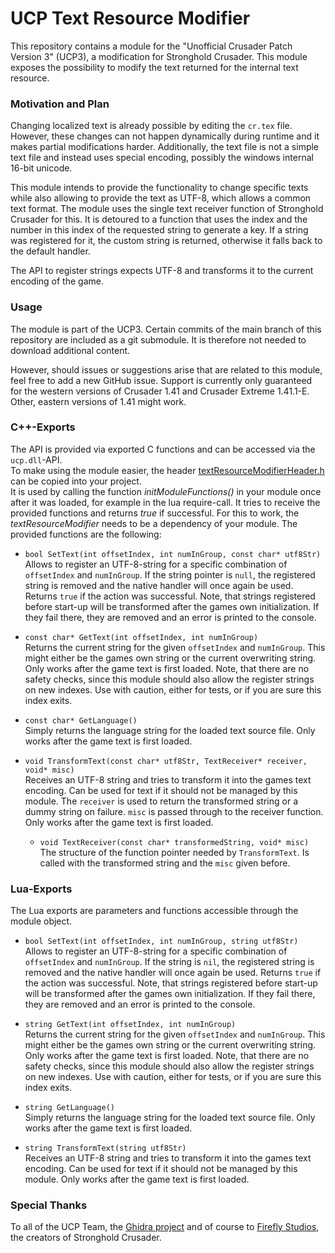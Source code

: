 # UCP Text Resource Modifier

This repository contains a module for the "Unofficial Crusader Patch Version 3" (UCP3), a modification for Stronghold Crusader.
This module exposes the possibility to modify the text returned for the internal text resource.


### Motivation and Plan

Changing localized text is already possible by editing the `cr.tex` file.
However, these changes can not happen dynamically during runtime and it makes partial modifications harder.
Additionally, the text file is not a simple text file and instead uses special encoding, possibly the windows internal 16-bit unicode. 

This module intends to provide the functionality to change specific texts while also allowing to provide the text as UTF-8, which allows a common text format.
The module uses the single text receiver function of Stronghold Crusader for this.
It is detoured to a function that uses the index and the number in this index of the requested string to generate a key.
If a string was registered for it, the custom string is returned, otherwise it falls back to the default handler.

The API to register strings expects UTF-8 and transforms it to the current encoding of the game.


### Usage

The module is part of the UCP3. Certain commits of the main branch of this repository are included as a git submodule.
It is therefore not needed to download additional content.

However, should issues or suggestions arise that are related to this module, feel free to add a new GitHub issue.
Support is currently only guaranteed for the western versions of Crusader 1.41 and Crusader Extreme 1.41.1-E.
Other, eastern versions of 1.41 might work.


### C++-Exports

The API is provided via exported C functions and can be accessed via the `ucp.dll`-API.  
To make using the module easier, the header [textResourceModifierHeader.h](ucp_textResourceModifier/ucp_textResourceModifier/textResourceModifierHeader.h) can be copied into your project.  
It is used by calling the function *initModuleFunctions()* in your module once after it was loaded, for example in the lua require-call. It tries to receive the provided functions and returns *true* if successful. For this to work, the *textResourceModifier* needs to be a dependency of your module.
The provided functions are the following:


* `bool SetText(int offsetIndex, int numInGroup, const char* utf8Str)`  
  Allows to register an UTF-8-string for a specific combination of `offsetIndex` and  `numInGroup`.
  If the string pointer is `null`, the registered string is removed and the native handler will once again be used.
  Returns `true` if the action was successful.
  Note, that strings registered before start-up will be transformed after the games own initialization.
  If they fail there, they are removed and an error is printed to the console.

* `const char* GetText(int offsetIndex, int numInGroup)`  
  Returns the current string for the given `offsetIndex` and `numInGroup`.
  This might either be the games own string or the current overwriting string.
  Only works after the game text is first loaded.
  Note, that there are no safety checks, since this module should also allow the register strings on new indexes.
  Use with caution, either for tests, or if you are sure this index exits.

* `const char* GetLanguage()`  
  Simply returns the language string for the loaded text source file.
  Only works after the game text is first loaded.

* `void TransformText(const char* utf8Str, TextReceiver* receiver, void* misc)`  
  Receives an UTF-8 string and tries to transform it into the games text encoding.
  Can be used for text if it should not be managed by this module.
  The `receiver` is used to return the transformed string or a dummy string on failure.
  `misc` is passed through to the receiver function.
  Only works after the game text is first loaded.

  * `void TextReceiver(const char* transformedString, void* misc)`  
    The structure of the function pointer needed by `TransformText`.
    Is called with the transformed string and the `misc` given before.


### Lua-Exports

The Lua exports are parameters and functions accessible through the module object.

* `bool SetText(int offsetIndex, int numInGroup, string utf8Str)`  
  Allows to register an UTF-8-string for a specific combination of `offsetIndex` and  `numInGroup`.
  If the string is `nil`, the registered string is removed and the native handler will once again be used.
  Returns `true` if the action was successful.
  Note, that strings registered before start-up will be transformed after the games own initialization.
  If they fail there, they are removed and an error is printed to the console.

* `string GetText(int offsetIndex, int numInGroup)`  
  Returns the current string for the given `offsetIndex` and `numInGroup`.
  This might either be the games own string or the current overwriting string.
  Only works after the game text is first loaded.
  Note, that there are no safety checks, since this module should also allow the register strings on new indexes.
  Use with caution, either for tests, or if you are sure this index exits.

* `string GetLanguage()`  
  Simply returns the language string for the loaded text source file.
  Only works after the game text is first loaded.

* `string TransformText(string utf8Str)`  
  Receives an UTF-8 string and tries to transform it into the games text encoding.
  Can be used for text if it should not be managed by this module.
  Only works after the game text is first loaded.


### Special Thanks

To all of the UCP Team, the [Ghidra project](https://github.com/NationalSecurityAgency/ghidra) and
of course to [Firefly Studios](https://fireflyworlds.com/), the creators of Stronghold Crusader.
